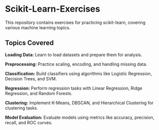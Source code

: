 # Scikit-Learn-Exercises

This repository contains exercises for practicing scikit-learn, covering various machine learning topics.


## Topics Covered

**Loading Data:** Learn to load datasets and prepare them for analysis.

**Preprocessing:** Practice scaling, encoding, and handling missing data.

**Classification:** Build classifiers using algorithms like Logistic Regression, Decision Trees, and SVM.

**Regression:** Perform regression tasks with Linear Regression, Ridge Regression, and Random Forests.

**Clustering:** Implement K-Means, DBSCAN, and Hierarchical Clustering for clustering tasks.

**Model Evaluation:** Evaluate models using metrics like accuracy, precision, recall, and ROC curves.
